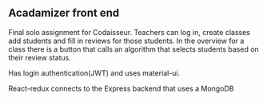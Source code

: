 ## Acadamizer front end

Final solo assignment for Codaisseur.
Teachers can log in, create classes add students and fill in reviews for those students. 
In the overview for a class there is a button that calls an algorithm that selects students based on their review status.

Has login authentication(JWT) and uses material-ui.

React-redux connects to the Express backend that uses a MongoDB
